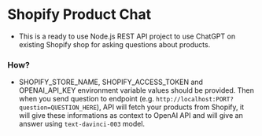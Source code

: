 # Shopify Product Chat

- This is a ready to use Node.js REST API project to use ChatGPT on existing Shopify shop for asking questions about products.

### How?

- SHOPIFY_STORE_NAME, SHOPIFY_ACCESS_TOKEN and OPENAI_API_KEY environment variable values should be provided. Then when you send question to endpoint (e.g. `http://localhost:PORT?question=QUESTION_HERE`), API will fetch your products from Shopify, it will give these informations as context to OpenAI API and will give an answer using `text-davinci-003` model.
